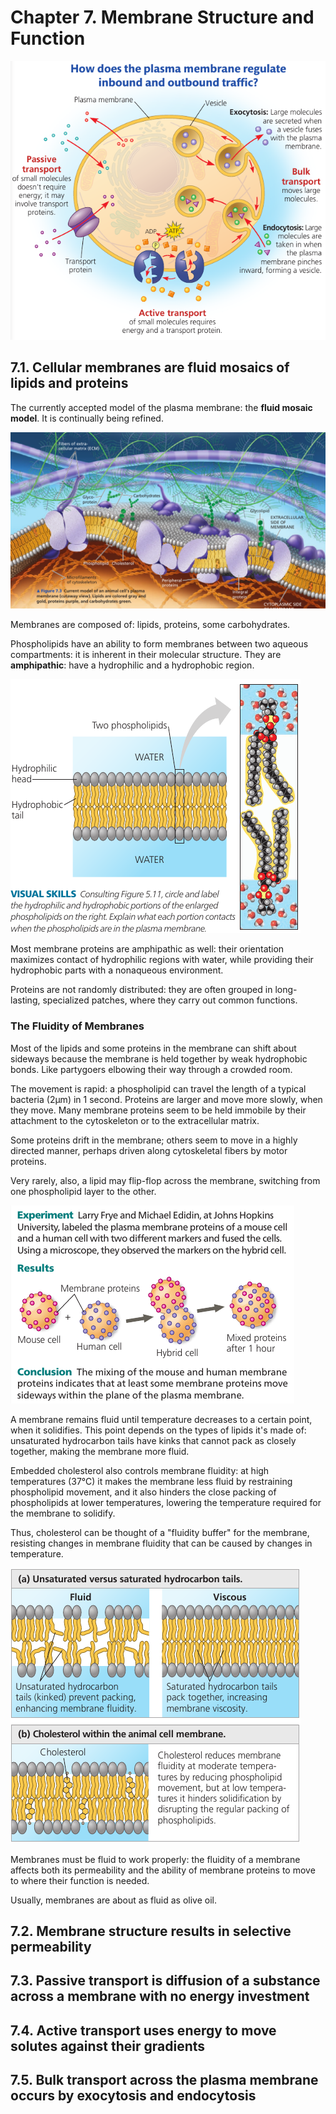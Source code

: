# Chapter 7. Membrane Structure and Function

![](img/07/how-does-plasma-membrane-regulate-molecular-traffic.png)

## 7.1. Cellular membranes are fluid mosaics of lipids and proteins
The currently accepted model of the plasma membrane: the **fluid mosaic model**. It is continually being refined.

![](img/07/membrane-model.png)

Membranes are composed of: lipids, proteins, some carbohydrates.

Phospholipids have an ability to form membranes between two aqueous compartments: it is inherent in their molecular structure. They are **amphipathic**: have a hydrophilic and a hydrophobic region.

![](img/07/phospholipid-bilayer.png)

Most membrane proteins are amphipathic as well: their orientation maximizes contact of hydrophilic regions with water, while providing their hydrophobic parts with a nonaqueous environment.

Proteins are not randomly distributed: they are often grouped in long-lasting, specialized patches, where they carry out common functions.

### The Fluidity of Membranes
Most of the lipids and some proteins in the membrane can shift about sideways because the membrane is held together by weak hydrophobic bonds. Like partygoers elbowing their way through a crowded room.

The movement is rapid: a phospholipid can travel the length of a typical bacteria (2μm) in 1 second. Proteins are larger and move more slowly, when they move. Many membrane proteins seem to be held immobile by their attachment to the cytoskeleton or to the extracellular matrix.

Some proteins drift in the membrane; others seem to move in a highly directed manner, perhaps driven along cytoskeletal fibers by motor proteins.

Very rarely, also, a lipid may flip-flop across the membrane, switching from one phospholipid layer to the other.

![](img/07/proteins-move-sideways.png)

A membrane remains fluid until temperature decreases to a certain point, when it solidifies. This point depends on the types of lipids it's made of: unsaturated hydrocarbon tails have kinks that cannot pack as closely together, making the membrane more fluid.

Embedded cholesterol also controls membrane fluidity: at high temperatures (37℃) it makes the membrane less fluid by restraining phospholipid movement, and it also hinders the close packing of phospholipids at lower temperatures, lowering the temperature required for the membrane to solidify.

Thus, cholesterol can be thought of a "fluidity buffer" for the membrane, resisting changes in membrane fluidity that can be caused by changes in temperature.

![](img/07/membrane-fluidity-factors.png)

Membranes must be fluid to work properly: the fluidity of a membrane affects both its permeability and the ability of membrane proteins to move to where their function is needed.

Usually, membranes are about as fluid as olive oil.

###


## 7.2. Membrane structure results in selective permeability



## 7.3. Passive transport is diffusion of a substance across a membrane with no energy investment



## 7.4. Active transport uses energy to move solutes against their gradients



## 7.5. Bulk transport across the plasma membrane occurs by exocytosis and endocytosis
